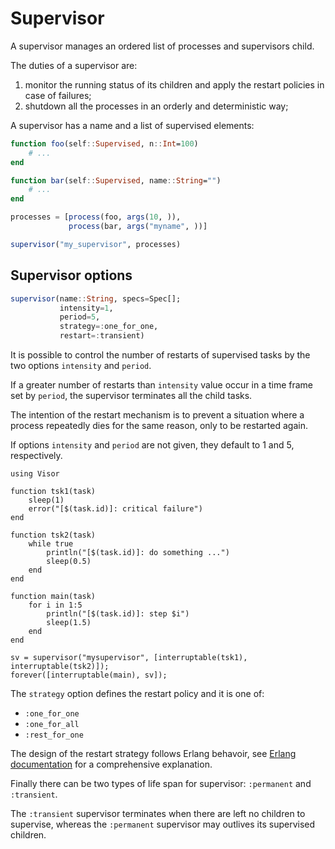 # Supervisor

A supervisor manages an ordered list of processes and supervisors child.

The duties of a supervisor are:

1. monitor the running status of its children and apply the restart policies in case of failures;
1. shutdown all the processes in an orderly and deterministic way;

A supervisor has a name and a list of supervised elements:

```julia
function foo(self::Supervised, n::Int=100)
    # ...
end

function bar(self::Supervised, name::String="")
    # ...
end

processes = [process(foo, args(10, )),
             process(bar, args("myname", ))]

supervisor("my_supervisor", processes)
```

## Supervisor options

```julia
supervisor(name::String, specs=Spec[];
           intensity=1,
           period=5,
           strategy=:one_for_one,
           restart=:transient)
```

It is possible to control the number of restarts of supervised tasks by the two options
`intensity` and `period`.

If a greater number of restarts than `intensity` value occur in a time frame set by `period`,
the supervisor terminates all the child tasks. 

The intention of the restart mechanism is to prevent a situation where a process repeatedly dies for the same reason, only to be restarted again.

If options `intensity` and `period` are not given, they default to 1 and 5, respectively.

```@repl
using Visor

function tsk1(task)
    sleep(1)
    error("[$(task.id)]: critical failure")
end

function tsk2(task)
    while true
        println("[$(task.id)]: do something ...")
        sleep(0.5)
    end
end

function main(task)
    for i in 1:5
        println("[$(task.id)]: step $i")
        sleep(1.5)
    end
end

sv = supervisor("mysupervisor", [interruptable(tsk1), interruptable(tsk2)]);
forever([interruptable(main), sv]);
```

The `strategy` option defines the restart policy and it is one of:
* `:one_for_one`
* `:one_for_all`
* `:rest_for_one`

The design of the restart strategy follows Erlang behavoir, see [Erlang documentation](https://www.erlang.org/doc/design_principles/sup_princ.html#restart-strategy) for a comprehensive explanation.

Finally there can be two types of life span for supervisor: `:permanent` and `:transient`.

The `:transient` supervisor terminates when there are left no children to supervise, whereas the `:permanent`
supervisor may outlives its supervised children.